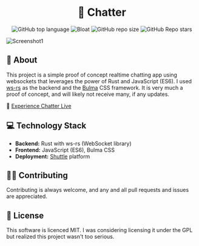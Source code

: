 <div align="center">
  <h1> 🦀 Chatter </h1>
</div>
<div align="center">

![GitHub top language](https://img.shields.io/github/languages/top/ItsCbass/chatter?style=for-the-badge&labelColor=111418&color=e1b56a)
![Bloat](https://img.shields.io/badge/Bloat-None-c585cf?style=for-the-badge&labelColor=111418)
![GitHub repo size](https://img.shields.io/github/repo-size/sergeant-savage/chatter?style=for-the-badge&labelColor=111418&color=da696f)
![GitHub Repo stars](https://img.shields.io/github/stars/sergeant-savage/chatter?color=74be88&style=for-the-badge&labelColor=111418)

</div>

![Screenshot1](https://media.discordapp.net/attachments/970868058161811466/1199575030003150848/asdas.png?ex=65c30a4e&is=65b0954e&hm=21fee065e33cfd0a8aedbf106f0f42949846808c6f71a071c1e492fae9d11290&=&format=webp&quality=lossless&width=985&height=596)

## 🌟 About
This project is a simple proof of concept realtime chatting app using websockets that leverages the power of Rust and JavaScript (ES6).
I used [ws-rs](https://github.com/housleyjk/ws-rs) as the backend and the [Bulma](https://bulma.io) CSS framework.
It is very much a proof of concept, and will likely not receive many, if any updates.

🔗 [Experience Chatter Live](https://chatter1.shuttleapp.rs/)

## 💻 Technology Stack
- **Backend:** Rust with ws-rs (WebSocket library)
- **Frontend:** JavaScript (ES6), Bulma CSS
- **Deployment:** [Shuttle](https://shuttle.rs/) platform

## 👩‍💻 Contributing
Contributing is always welcome, and any and all pull requests and issues are appreciated.

## 📜 License
This software is licenced MIT. 
I was considering licensing it under the GPL but realized this project wasn't too serious.
